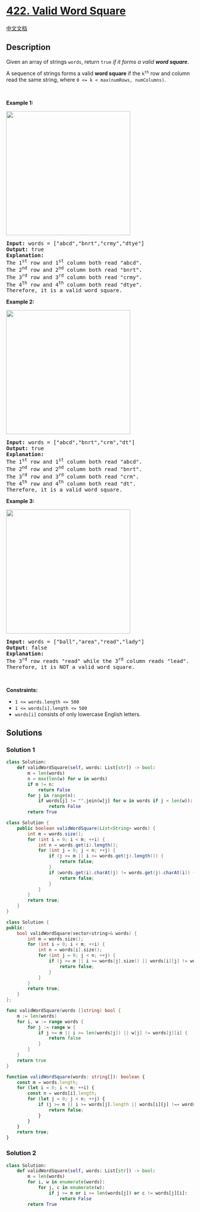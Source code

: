 # [422. Valid Word Square](https://leetcode.com/problems/valid-word-square)

[中文文档](./solution/0400-0499/0422.Valid%20Word%20Square/README.md)

<!-- tags:Array,Matrix -->

## Description

<p>Given an array of strings <code>words</code>, return <code>true</code> <em>if it forms a valid <strong>word square</strong></em>.</p>

<p>A sequence of strings forms a valid <strong>word square</strong> if the <code>k<sup>th</sup></code> row and column read the same string, where <code>0 &lt;= k &lt; max(numRows, numColumns)</code>.</p>

<p>&nbsp;</p>
<p><strong class="example">Example 1:</strong></p>
<img alt="" src="./images/validsq1-grid.jpg" style="width: 333px; height: 333px;" />
<pre>
<strong>Input:</strong> words = [&quot;abcd&quot;,&quot;bnrt&quot;,&quot;crmy&quot;,&quot;dtye&quot;]
<strong>Output:</strong> true
<strong>Explanation:</strong>
The 1<sup>st</sup> row and 1<sup>st</sup> column both read &quot;abcd&quot;.
The 2<sup>nd</sup> row and 2<sup>nd</sup> column both read &quot;bnrt&quot;.
The 3<sup>rd</sup> row and 3<sup>rd</sup> column both read &quot;crmy&quot;.
The 4<sup>th</sup> row and 4<sup>th</sup> column both read &quot;dtye&quot;.
Therefore, it is a valid word square.
</pre>

<p><strong class="example">Example 2:</strong></p>
<img alt="" src="./images/validsq2-grid.jpg" style="width: 333px; height: 333px;" />
<pre>
<strong>Input:</strong> words = [&quot;abcd&quot;,&quot;bnrt&quot;,&quot;crm&quot;,&quot;dt&quot;]
<strong>Output:</strong> true
<strong>Explanation:</strong>
The 1<sup>st</sup> row and 1<sup>st</sup> column both read &quot;abcd&quot;.
The 2<sup>nd</sup> row and 2<sup>nd</sup> column both read &quot;bnrt&quot;.
The 3<sup>rd</sup> row and 3<sup>rd</sup> column both read &quot;crm&quot;.
The 4<sup>th</sup> row and 4<sup>th</sup> column both read &quot;dt&quot;.
Therefore, it is a valid word square.
</pre>

<p><strong class="example">Example 3:</strong></p>
<img alt="" src="./images/validsq3-grid.jpg" style="width: 333px; height: 333px;" />
<pre>
<strong>Input:</strong> words = [&quot;ball&quot;,&quot;area&quot;,&quot;read&quot;,&quot;lady&quot;]
<strong>Output:</strong> false
<strong>Explanation:</strong>
The 3<sup>rd</sup> row reads &quot;read&quot; while the 3<sup>rd</sup> column reads &quot;lead&quot;.
Therefore, it is NOT a valid word square.
</pre>

<p>&nbsp;</p>
<p><strong>Constraints:</strong></p>

<ul>
	<li><code>1 &lt;= words.length &lt;= 500</code></li>
	<li><code>1 &lt;= words[i].length &lt;= 500</code></li>
	<li><code>words[i]</code> consists of only lowercase English letters.</li>
</ul>

## Solutions

### Solution 1

<!-- tabs:start -->

```python
class Solution:
    def validWordSquare(self, words: List[str]) -> bool:
        m = len(words)
        n = max(len(w) for w in words)
        if m != n:
            return False
        for j in range(n):
            if words[j] != "".join(w[j] for w in words if j < len(w)):
                return False
        return True
```

```java
class Solution {
    public boolean validWordSquare(List<String> words) {
        int m = words.size();
        for (int i = 0; i < m; ++i) {
            int n = words.get(i).length();
            for (int j = 0; j < n; ++j) {
                if (j >= m || i >= words.get(j).length()) {
                    return false;
                }
                if (words.get(i).charAt(j) != words.get(j).charAt(i)) {
                    return false;
                }
            }
        }
        return true;
    }
}
```

```cpp
class Solution {
public:
    bool validWordSquare(vector<string>& words) {
        int m = words.size();
        for (int i = 0; i < m; ++i) {
            int n = words[i].size();
            for (int j = 0; j < n; ++j) {
                if (j >= m || i >= words[j].size() || words[i][j] != words[j][i]) {
                    return false;
                }
            }
        }
        return true;
    }
};
```

```go
func validWordSquare(words []string) bool {
	m := len(words)
	for i, w := range words {
		for j := range w {
			if j >= m || i >= len(words[j]) || w[j] != words[j][i] {
				return false
			}
		}
	}
	return true
}
```

```ts
function validWordSquare(words: string[]): boolean {
    const m = words.length;
    for (let i = 0; i < m; ++i) {
        const n = words[i].length;
        for (let j = 0; j < n; ++j) {
            if (j >= m || i >= words[j].length || words[i][j] !== words[j][i]) {
                return false;
            }
        }
    }
    return true;
}
```

<!-- tabs:end -->

### Solution 2

<!-- tabs:start -->

```python
class Solution:
    def validWordSquare(self, words: List[str]) -> bool:
        m = len(words)
        for i, w in enumerate(words):
            for j, c in enumerate(w):
                if j >= m or i >= len(words[j]) or c != words[j][i]:
                    return False
        return True
```

<!-- tabs:end -->

<!-- end -->
